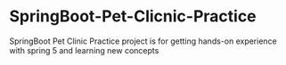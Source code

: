 # SpringBoot-Pet-Clicnic-Practice

SpringBoot Pet Clinic Practice project is for getting hands-on experience with spring 5 and learning new concepts